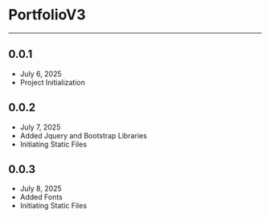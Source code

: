 # PortfolioV3

---

## 0.0.1
- July 6, 2025
- Project Initialization

## 0.0.2
- July 7, 2025
- Added Jquery and Bootstrap Libraries
- Initiating Static Files

## 0.0.3
- July 8, 2025
- Added Fonts
- Initiating Static Files